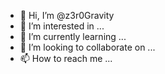 - 👋 Hi, I’m @z3r0Gravity
- 👀 I’m interested in ...
- 🌱 I’m currently learning ...
- 💞️ I’m looking to collaborate on ...
- 📫 How to reach me ...

<!---
z3r0Gravity/z3r0Gravity is a ✨ special ✨ repository because its `README.md` (this file) appears on your GitHub profile.
You can click the Preview link to take a look at your changes.
--->
